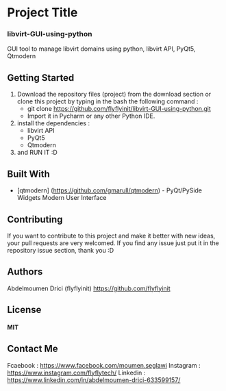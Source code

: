 

# Project Title
### libvirt-GUI-using-python
GUI tool to manage libvirt domains using python, libvirt API, PyQt5, Qtmodern

## Getting Started

1. Download the repository files (project) from the download section or clone this project by typing in the bash the following command :
	* git clone https://github.com/flyflyinit/libvirt-GUI-using-python.git
	* Import it in Pycharm or any other Python IDE.
2. install the dependencies :
	* libvirt API
	* PyQt5
	* Qtmodern
3. and RUN IT :D

## Built With

* [qtmodern] (https://github.com/gmarull/qtmodern) - PyQt/PySide Widgets Modern User Interface

## Contributing
If you want to contribute to this project and make it better with new ideas, your pull requests are very welcomed. 
If you find any issue just put it in the repository issue section, thank you  :D

## Authors
Abdelmoumen Drici  (flyflyinit)
https://github.com/flyflyinit

## License
#### MIT

## Contact Me
Fcaebook : https://www.facebook.com/moumen.seglawi
Instagram : https://www.instagram.com/flyflytech/
Linkedin : https://www.linkedin.com/in/abdelmoumen-drici-633599157/
